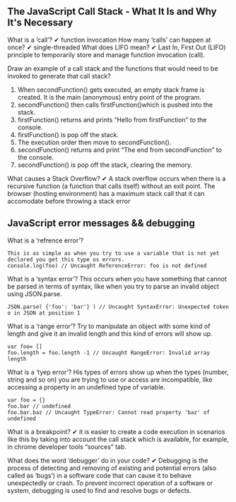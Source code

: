 ## The JavaScript Call Stack - What It Is and Why It's Necessary
What is a ‘call’?
✔ function invocation 
How many ‘calls’ can happen at once?
✔ single-threaded
What does LIFO mean?
✔ Last In, First Out (LIFO) principle to temporarily store and manage function invocation (call).

Draw an example of a call stack and the functions that would need to be invoked to generate that call stack?
1. When secondFunction() gets executed, an empty stack frame is created. It is the main (anonymous) entry point of the program.
2. secondFunction() then calls firstFunction()which is pushed into the stack.
3. firstFunction() returns and prints “Hello from firstFunction” to the console.
4. firstFunction() is pop off the stack.
5. The execution order then move to secondFunction().
6. secondFunction() returns and print “The end from secondFunction” to the console.
7. secondFunction() is pop off the stack, clearing the memory.

What causes a Stack Overflow?
✔ A stack overflow occurs when there is a recursive function (a function that calls itself) without an exit point. The browser (hosting environment) has a maximum stack call that it can accomodate before throwing a stack error 

## JavaScript error messages && debugging
What is a ‘refrence error’?
```
This is as simple as when you try to use a variable that is not yet declared you get this type os errors.
console.log(foo) // Uncaught ReferenceError: foo is not defined
```
What is a ‘syntax error’?
This occurs when you have something that cannot be parsed in terms of syntax, like when you try to parse an invalid object using JSON.parse.
```
JSON.parse( {'foo': 'bar'} ) // Uncaught SyntaxError: Unexpected token o in JSON at position 1
```
What is a ‘range error’?
Try to manipulate an object with some kind of length and give it an invalid length and this kind of errors will show up.
```
var foo= []
foo.length = foo.length -1 // Uncaught RangeError: Invalid array length
```
What is a ‘tyep error’?
His types of errors show up when the types (number, string and so on) you are trying to use or access are incompatible, like accessing a property in an undefined type of variable.
```
var foo = {}
foo.bar // undefined
foo.bar.baz // Uncaught TypeError: Cannot read property 'baz' of undefined
```
What is a breakpoint?
✔  it is easier to create a code execution in scenarios like this by taking into account the call stack which is available, for example, in chrome developer tools “sources” tab.

What does the word ‘debugger’ do in your code?
✔  Debugging is the process of detecting and removing of existing and potential errors (also called as ‘bugs’) in a software code that can cause it to behave unexpectedly or crash. To prevent incorrect operation of a software or system, debugging is used to find and resolve bugs or defects. 